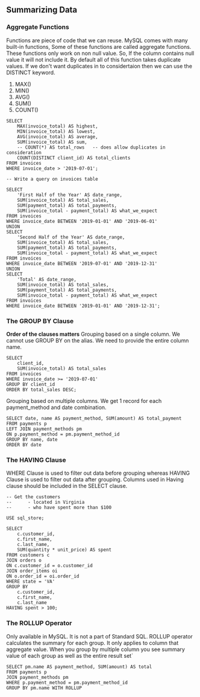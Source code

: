 ## **Summarizing Data**
### Aggregate Functions
Functions are piece of code that we can reuse. MySQL comes with many built-in functions, Some of these functions are called aggregate functions. These functions only work on non null value. So, If the column contains null value it will not include it. By default all of this function takes duplicate values. If we don't want duplicates in to considertaion then we can use the DISTINCT keyword.
1. MAX()
2. MIN()
3. AVG()
4. SUM()
5. COUNT()  
```
SELECT
	MAX(invoice_total) AS highest,
    MIN(invoice_total) AS lowest,
    AVG(invoice_total) AS average,
    SUM(invoice_total) AS sum,
    -- COUNT(*) AS total_rows	-- does allow duplicates in consideration
    COUNT(DISTINCT client_id) AS total_clients
FROM invoices
WHERE invoice_date > '2019-07-01';
```

```
-- Write a query on invoices table

SELECT
	'First Half of the Year' AS date_range,
	SUM(invoice_total) AS total_sales,
    SUM(payment_total) AS total_payments,
    SUM(invoice_total - payment_total) AS what_we_expect
FROM invoices
WHERE invoice_date BETWEEN '2019-01-01' AND '2019-06-01'
UNION
SELECT
	'Second Half of the Year' AS date_range,
	SUM(invoice_total) AS total_sales,
    SUM(payment_total) AS total_payments,
    SUM(invoice_total - payment_total) AS what_we_expect
FROM invoices
WHERE invoice_date BETWEEN '2019-07-01' AND '2019-12-31'
UNION
SELECT
	'Total' AS date_range,
	SUM(invoice_total) AS total_sales,
    SUM(payment_total) AS total_payments,
    SUM(invoice_total - payment_total) AS what_we_expect
FROM invoices
WHERE invoice_date BETWEEN '2019-01-01' AND '2019-12-31';
```

### The GROUP BY Clause
**Order of the clauses matters**
Grouping based on a single column. We cannot use GROUP BY on the alias. We need to provide the entire column name.
```
SELECT 
	client_id,
    SUM(invoice_total) AS total_sales
FROM invoices
WHERE invoice_date >= '2019-07-01'
GROUP BY client_id
ORDER BY total_sales DESC;
```

Grouping based on multiple columns. We get 1 record for each payment_method and date combination.

```
SELECT date, name AS payment_method, SUM(amount) AS total_payment
FROM payments p
LEFT JOIN payment_methods pm
ON p.payment_method = pm.payment_method_id
GROUP BY name, date
ORDER BY date
```

### The HAVING Clause
WHERE Clause is used to filter out data before grouping whereas
HAVING Clause is used to filter out data after grouping. Columns used in Having clause should be included in the SELECT clause.
```
-- Get the customers 
-- 		- located in Virginia
-- 		- who have spent more than $100

USE sql_store;

SELECT 
	c.customer_id,
    c.first_name,
    c.last_name,
    SUM(quantity * unit_price) AS spent
FROM customers c
JOIN orders o
ON c.customer_id = o.customer_id
JOIN order_items oi
ON o.order_id = oi.order_id
WHERE state = 'VA'
GROUP BY 
	c.customer_id,
    c.first_name,
    c.last_name
HAVING spent > 100;
```

### The ROLLUP Operator
Only available in MySQL. It is not a part of Standard SQL. ROLLUP operator calculates the summary for each group. It only applies to column that aggregate value.
When you group by multiple column you see summary value of each group as well as the entire result set`
```
SELECT pm.name AS payment_method, SUM(amount) AS total
FROM payments p
JOIN payment_methods pm
WHERE p.payment_method = pm.payment_method_id
GROUP BY pm.name WITH ROLLUP
````